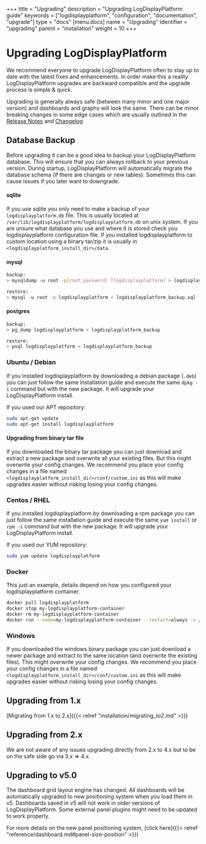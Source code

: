 +++
title = "Upgrading"
description = "Upgrading LogDisplayPlatform guide"
keywords = ["logdisplayplatform", "configuration", "documentation", "upgrade"]
type = "docs"
[menu.docs]
name = "Upgrading"
identifier = "upgrading"
parent = "installation"
weight = 10
+++

# Upgrading LogDisplayPlatform

We recommend everyone to upgrade LogDisplayPlatform often to stay up to date with the latest fixes and enhancements.
In order make this a reality LogDisplayPlatform upgrades are backward compatible and the upgrade process is simple & quick.

Upgrading is generally always safe (between many minor and one major version) and dashboards and graphs will look the same. There can be minor breaking changes in some edge cases which are usually outlined in the [Release Notes](https://community.logdisplayplatform.com/c/releases) and [Changelog](https://github.com/logdisplayplatform/logdisplayplatform/blob/master/CHANGELOG.md)

## Database Backup

Before upgrading it can be a good idea to backup your LogDisplayPlatform database. This will ensure that you can always rollback to your previous version. During startup, LogDisplayPlatform will automatically migrate the database schema (if there are changes or new tables). Sometimes this can cause issues if you later want to downgrade.

#### sqlite

If you use sqlite you only need to make a backup of your `logdisplayplatform.db` file. This is usually located at `/var/lib/logdisplayplatform/logdisplayplatform.db` on unix system.
If you are unsure what database you use and where it is stored check you logdisplayplatform configuration file. If you
installed logdisplayplatform to custom location using a binary tar/zip it is usually in `<logdisplayplatform_install_dir>/data`.

#### mysql

```bash
backup:
> mysqldump -u root -p[root_password] [logdisplayplatform] > logdisplayplatform_backup.sql

restore:
> mysql -u root -p logdisplayplatform < logdisplayplatform_backup.sql
```

#### postgres

```bash
backup:
> pg_dump logdisplayplatform > logdisplayplatform_backup

restore:
> psql logdisplayplatform < logdisplayplatform_backup
```

### Ubuntu / Debian

If you installed logdisplayplatform by downloading a debian package (`.deb`) you can just follow the same installation guide
and execute the same `dpkg -i` command but with the new package. It will upgrade your LogDisplayPlatform install.

If you used our APT repository:

```bash
sudo apt-get update
sudo apt-get install logdisplayplatform
```

#### Upgrading from binary tar file

If you downloaded the binary tar package you can just download and extract a new package
and overwrite all your existing files. But this might overwrite your config changes. We
recommend you place your config changes in a file named  `<logdisplayplatform_install_dir>/conf/custom.ini`
as this will make upgrades easier without risking losing your config changes.

### Centos / RHEL

If you installed logdisplayplatform by downloading a rpm package you can just follow the same installation guide
and execute the same `yum install` or `rpm -i` command but with the new package. It will upgrade your LogDisplayPlatform install.

If you used our YUM repository:

```bash
sudo yum update logdisplayplatform
```

### Docker

This just an example, details depend on how you configured your logdisplayplatform container.
```bash
docker pull logdisplayplatform
docker stop my-logdisplayplatform-container
docker rm my-logdisplayplatform-container
docker run --name=my-logdisplayplatform-container --restart=always -v /var/lib/logdisplayplatform:/var/lib/logdisplayplatform
```

### Windows

If you downloaded the windows binary package you can just download a newer package and extract
to the same location (and overwrite the existing files). This might overwrite your config changes. We
recommend you place your config changes in a file named  `<logdisplayplatform_install_dir>/conf/custom.ini`
as this will make upgrades easier without risking losing your config changes.

## Upgrading from 1.x

[Migrating from 1.x to 2.x]({{< relref "installation/migrating_to2.md" >}})

## Upgrading from 2.x

We are not aware of any issues upgrading directly from 2.x to 4.x but to be on the safe side go via 3.x => 4.x.

## Upgrading to v5.0

The dashboard grid layout engine has changed. All dashboards will be automatically upgraded to new
positioning system when you load them in v5. Dashboards saved in v5 will not work in older versions of LogDisplayPlatform. Some
external panel plugins might need to be updated to work properly.

For more details on the new panel positioning system, [click here]({{< relref "reference/dashboard.md#panel-size-position" >}})
